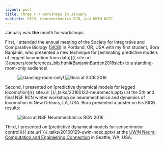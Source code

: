 ```yaml
---
layout: post
title: Three (!) workshops in January
subtitle: SICB, Neuromechanics RCN, and UWIN NCEC
---
```


January was **the** month for workshops.

First, I attended the annual meeting of the Society for Integrative and Comparative Biology ([SICB](www.sicb.org/)) in Portland, OR, USA with my first student, Bora Banjanin, who presented a new technique for [estimating predictive models of legged locomotion from data]({{ site.url }}/papers/conferences_bib.html#BanjaninBurden2016sicb) to a standing-room-only audience!

<figure class="half">
	<img src="{{ site.url }}/images/2016-sicb-bora-audience.jpg" alt="standing-room-only!">
	<img src="{{ site.url }}/images/2016-sicb-bora.jpg" alt="Bora at SICB 2016">
	<figcaption></figcaption>
</figure>

Second, I presented on [predictive dynamical models for legged locomotion]({{ site.url }}/_talks/20160122-neuromech.pptx) at the 5th and final NSF RCN winter workshop on neuromechanics and dynamics of locomotion in New Orleans, LA, USA.  Bora presented a poster on his SICB results:

<figure class="half">
	<img src="{{ site.url }}/images/2016-neuromech-rcn-bora.jpg" alt="Bora at NSF Neuromechanics RCN 2016">
	<figcaption></figcaption>
</figure>

Third, I presented on [predictive dynamical models for sensorimotor control]({{ site.url }}/_talks/20160129-uwin-ncec.pptx) at the [UWIN Neural Computation and Engineering Connection](http://uwin.washington.edu/ncec/) in Seattle, WA, USA.

